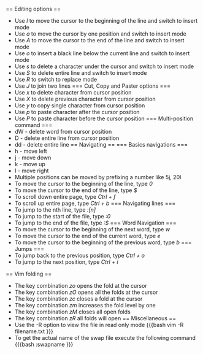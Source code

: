 == Editing options ==
* Use *I* to move the cursor to the beginning of the line and switch to insert mode
* Use *a* to move the cursor by one position and switch to insert mode
* Use *A* to move the cursor to the end of the line and switch to insert mode
* Use *o* to insert a black line below the current line and switch to insert mode
* Use *s* to delete a character under the cursor and switch to insert mode
* Use *S* to delete entire line and switch to insert mode
* Use *R* to switch to replace mode
* Use *J* to join two lines
=== Cut, Copy and Paster options ===
* Use *x* to delete character from cursor position
* Use *X* to delete previous character from cursor position
* Use *y* to copy single character from cursor position
* Use *p* to paste character after the cursor position
* Use *P* to paste character before the cursor position
=== Multi-position command ===
* dW - delete word from cursor position
* D - delete entire line from cursor position
* dd - delete entire line
== Navigating ==
=== Basics navigations ===
* h - move left
* j - move down
* k - move up
* l - move right
* Multiple positions can be moved by prefixing a number like 5j, 20l
* To move the cursor to the beginning of the line, type *0*
* To move the cursor to the end of the line, type *$*
* To scroll down entire page, type *Ctrl + f*
* To scroll up entire page, type *Ctrl + b*
=== Navigating lines ===
* To jump to the nth line, type *:[n]*
* To jump to the start of the file, type *:0*
* To jump to the end of the file, type *:$*
=== Word Navigation ===
* To move the cursor to the beginning of the next word, type *w*
* To move the cursor to the end of the current word, type *e*
* To move the cursor to the beginning of the previous word, type *b*
=== Jumps ===
* To jump back to the previous position, type *Ctrl + o*
* To jump to the next position, type *Ctrl + i*


== Vim folding ==
* The key combination *zo* opens the fold at the cursor
* The key combination *zO* opens all the folds at the cursor
* The key combination *zc* closes a fold at the cursor
* The key combination *zm* increases the fold level by one
* The key combination *zM* closes all open folds
* The key combination *zR* all folds will open
== Miscellaneous ==
* Use the -R option to view the file in read only mode
{{{bash
   vim -R filename.txt
}}}
* To get the actual name of the swap file execute the following command
{{{bash
   :swapname
}}}


